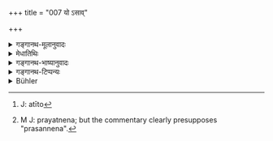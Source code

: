 +++
title = "007 यो ऽसाव्"

+++

<details><summary>गङ्गानथ-मूलानुवादः</summary>

He,—who is apprehended beyond the senses, who is subtile, unmanifest and eternal, absorbed in all created things and inconceivable,—appeared by himself. (7)
</details>

<details><summary>मेधातिथिः</summary>

[^२२]:
     M G: eva

**यो ऽसाव्** इति सर्वनामभ्यां सामान्यतः प्रसिद्धम् इव परं ब्रह्मओद्दिशति । यो ऽसौ वेदान्तेष्व् अन्यासु चाध्यात्मविद्यास्व् इतिहासपुराणेषु च प्रसिद्धो वक्ष्यमाणैर् धर्मैः स एष प्रादुर् आसीद् इत्य् अत्रोक्तः । **स्वयम् उद्बभाव्** उद्भूतः शरीरग्रहणं कृतवान् । भातिर् अनेकार्थत्वाद् उद्भवे वर्तते । अथ वा दीप्त्यर्थ एव । स्वयंप्रकाश आसीन् नादित्याद्यालोकापेक्षः । इन्द्रियाणाम् अत्ययो[^२३] ऽतीन्द्रियम् । अव्ययीभावः । **अतीन्द्रियग्राह्यः** सुप्सुपेतिसमासः । इन्द्रियाण्य् अतिक्रम्य गृह्यते, न कदाचिद् इन्द्रियस्य गोचरः । अन्यद् एव तद् योगजज्ञानं येन गृह्यते । अथ वेन्द्रियाण्य् अतिक्रान्तम् अतीन्द्रियम् मन उच्यते । परोक्षत्वाद् इन्द्रियाणाम् अविषयः । यथा च वैशेषिकाः "युगपज् ज्ञानानुत्पत्तिर् मनसो लिङ्गम्" (न्यास् १.१.१६) इत्य् आनुमानिकत्वं मनसः प्रतिपन्नाः । तेन गृह्यते । तथा च भवान् व्यासः-


[^२३]:
     J: atīto

- नैवासौ चक्षुषा ग्राह्यो न तु शिष्टैर् अपीन्द्रियैः ।

- मनसा तु प्रसन्नेन[^२४] गृह्यते सूक्ष्मदर्शिभिः ॥ इति ।


[^२४]:
     M J: prayatnena; but the commentary clearly presupposes "prasannena".

प्रसन्नेन रागादिदोषैर् अकलुषितेन तदुपासनापरत्वेन लब्धसूक्ष्मदर्शनशक्तिभिः । सूक्ष्म इव **सूक्ष्मो** ऽनुः । न ह्य् असाव् अणुस्थूलादिविकल्पानाम् आश्रयः । सर्वविकल्पातीतो ह्य् असौ । उक्तं च- 

- यः सर्वपरिकल्पानाम् आभासे ऽप्य् अनवस्थितः ।

- तर्कागमानुमानेन बहुधा परिकल्पितः ॥

- व्यतीतो भेदसंसर्गाद् भावाभावौ क्रमाक्रमौ ।

- सत्यानृते च विश्वात्मा स विवेकात् प्रकाशते ॥ इति ।

सूक्ष्मत्वाद् **अवक्तः** **सनातनो** ऽव्यक्तस्वाभाविकेनानादिनिधनेनैश्वर्येण युक्तः । येषाम् अपि कर्मप्राप्यं हैरण्यगर्भं पदं तन्मते ऽपि सनातनत्वं सत्य् अप्य् आदिमत्त्वे ऽन्तत्वाभावात् । न हि सर्गादिफलभोक्तृत्वावस्था कदाचिद् अपैति । 

- सर्वाणि भूतानि मया स्रष्टव्यानीत्य् एवंभावितचित्तो भूतात्मा एवंसंपन्नः सर्वभूतमय इत्य् उच्यते । यथा मृन्मयो घटो मृद्विकारत्वान् मृद्भिर् आरब्धशरीर एवं यः कश्चित् किंचिद् अत्यन्तं भावयति स तन्मय इत्य् उपचाराद् उच्यते । यथा स्त्रीमयो ऽयं पुरुषः ऋङ्मयो यजुर्मय इति । अथ वाद्वैतदर्शने- नैव चेतनाचेतनानि भूतानि पृथक्त्वेन सन्ति, तस्यैवायं विवर्तः । अतो विवर्तानां भूतमयत्वात् तैश् च तस्याभेदाद् युक्तम् एव तन्मयत्वम् । कथं पुनर् एकस्य नानारूपविवर्तितोपपत्तिर् एकत्वाद् विरोधिनी उचयते । एवम् आहुर् विवर्तवादिनः । यथा समुद्राद् वायुनाभिहता ऊर्मयः समुत्तिष्ठन्ति, ते च न ततो भिद्यन्ते नापि लिप्यन्ते । सर्वथा बेधाभेदाभ्याम् अनिर्वाच्याः, एवम् अयं ब्रह्मणो विश्वविवर्तः । अपिशब्दश् चात्र द्रष्टव्यः । स्वरूपे स्थितो ऽग्राह्यो विवर्तावस्थायाम् इन्द्रियग्राह्यः । एवं सूक्ष्मः । अपिशब्दात् स्थूलावस्थायां स्थूलः । अव्यक्तो व्यक्तश् च । शाश्वतो ऽशाश्वक्तश् च । भूतमयस् तद्रूपहितश् च । विवर्तावस्थाभेदेनैव व्याख्येयम् । 

- **अचिन्त्यः** आश्चर्यरूपः सर्वविलक्षणया शक्त्या योगात् ॥ १.७ ॥
</details>

<details><summary>गङ्गानथ-भाष्यानुवादः</summary>

‘*He*, *who*’—these two pronouns refer to something well-known, that is (in the present context) the ‘Supreme Brahman,’ he who is described, in the Vedanta texts as also in other philosophical systems, in the Itihāsas and Purāṇas, as having the qualities going to be described in the present verse.

‘*He appeared by himself*’—*i.e*. took a body for himself; the root ‘*bhā*,’ having several meanings, is here used in the sense of *coming into existence*; or, it may be taken in its usual sense of *shining*; the meaning being that he was self-effulgent, and did not need the light from the sun or other sources.

‘*Atīndriya*’ means that which is *beyond the senses*, the compound being taken as an *Avyayībhāva*; the compound ‘*atīndriyagrāhyaḥ*’ being included under the general rule of compounds formulated in Pāṇini’s
*Sūtra* 2.1.4; the mean ing being that *he is apprehended beyond the
senses*, he never comes within range of the senses; it is an entirely different kind of cognition, the intuitive cognition of the *yogin*, by which he is apprehended. Or, the compound ‘*that which is beyond the senses*’ may be taken as standing for the *Mind*, which, being imperceptible, is not perceived by the senses; it is for this reason that the *Vaiśeṣikas* have held Mind to be ‘cognisable by means of Inference,’ as stated in the *Nyāya-sūtra* (1.1.16)—‘The fact that cognitions do not appear simultaneously is indicative of the Mind.’ And it is by means of this Mind alone that the said Being is apprehended. Says the revered Vyāsa also—‘He is not perceptible by the eye, nor by the other senses; he is apprehended by means of the clear Mind, by persons endowed with subtle powers of cognition’;—*i.e*. not sullied by the defects of passion &c.—by persons who have acquired the powers of subtle perception, by virtue of their being entirely devoted to the worship of the said Being.

‘*Subtile*’—*i.e. as if* he were ‘subtile,’ small; inreality he is not the substratum of any such finite or concrete predications or concepts as ‘large’ or ‘small;’ he is, in fact, beyond all such predications; as is declared in the following passage—‘He is free even from the semblance of all predications; he has been variously conceived of on the strength of scriptures and inference, he is beyond all taint of duality, beyond affirmation and denial, beyond sequentiality and non-sequentiality, beyond reality and unreality; he is the very soul of the universe, and becomes cognised only by means of discriminative wisdom.’

Because he is ‘subtile,’ he is ‘*unmanifest, eternal*;’ being of subtile nature, he is endowed with beginningless and endless puissance, home people have held that the position of ‘Hiraṇyagarbha’ is attained by (ordinary beings) through (meritorious) acts; according to these people also he is ‘everlasting,’ in the sense that, though lie has beginning, he has no end; because his condition, which consists in being the experiencer of the fruits emanating from his original act of bringing about creation, never comes to an end.

Ho is described as ‘*absorbed in all created things*’ in the sense that he is the very soul of things, having his mind intent upon the idea that ‘all things are to be created by me;’ when for instance, the jar made of clay, having its body built out of clay, is said to be ‘absorbed in (consisting of) the clay;’ similarly when a certain person ponders too much over a thing, he is described figuratively, as ‘absorbed’ in that thing; as we find in such expressions as—‘this person is absorbed in women,’ ‘he is absorbed in the Ṛgveda,’ ‘he is absorbed in the Yajurveda,’ and so forth. Or, it may be in view of the *Advaita*, ‘Nondualistic,’ Philosophy, by which sentient as well as insentient tilings have no existence apart from Hiraṇyagarbha, all being his illusory modifications; so that these modifications consisting of the created things, and these being non-different from him, it is only right that he should be described as ‘absorbed in (consisting of) created tilings.’—

“But how can the single entity undergo illusory modifications? It would be inconsistent with its unity.”

The answer given by the upholders of the theory of ‘illusory modifications’ is as follows:—When the surface of the sea is struck by the winds, high waves rise out of it, and these waves are not entirely apart from the sea, nor are they totally absorbed in it; and they cannot be described as either ‘different’ or ‘non-different’ from it; exactly similar is the case with the ‘illusory modifications’ of Brahman.

The term ‘also’ may also be supplied to the words of the text; the sense being—‘even though, in his own pristine form, he is imperceptible, he becomes perceptible in the form of the ‘modifications;’ similarly with the epithet ‘*subtile*;’ the implication of ‘also’ being that he is gross in the form of the grosser modifications; similarly, he is ‘*unmanifest*’and *also* ‘manifest,’ ‘eternal’ and *also* ‘not eternal,’ ‘*absorbed in created things*’ and *also* ‘free from their forms (and limitations);’ all this being in reference to him in the condition of ‘modifications.’

‘*Inconceivable*’—*i.e*. his character is marvellous, he being possessed of remarkable powers.—(7)
</details>

<details><summary>गङ्गानथ-टिप्पन्यः</summary>

*Sūkṣmaḥ*:—‘unperceivable by the external senses’: (Kullūka). But this
would be a repetition of *atīndriyagrāhyaḥ*’; hence Govinda renders it
as ‘who is perceivable by subtle understanding only;’ and
Rāghavānanda—‘who is without parts’—which is, as Kullūka makes out to
be, the meaning of ‘*avyaktaḥ*.’

*Sarvabhūtamayaḥ*—Medhātithi has offered two explanations: (1) ‘entirely
taken up by the idea of creating tilings’, and (2) ‘whose modification
all tilings are’. The latter explanation is practically accepted by all
the commentators.

*Udbhabau*—‘Assumed a body’: (Medhātithi and Govinda) or ‘shone forth’
(alternative suggested by Medliātitlii); ‘appeared in the form of the
products’: (Kullū.)—‘became discernible’ (Nandana).

*Medhātithi*, P. 10, l. 7—‘*Tathā ca Vaiśeṣikāḥ*’;—The sūtra quoted is
Gautama’s *Nyāya-sūtra*, 1.1.10. It seems that even so early as
Medhātithi’s time ‘*Nyāya*’ and *Vaiśeṣika*’ were used as convertible
terms.
</details>

<details><summary>Bühler</summary>

007	He who can be perceived by the internal organ (alone), who is subtile, indiscernible, and eternal, who contains all created beings and is inconceivable, shone forth of his own (will).
</details>
